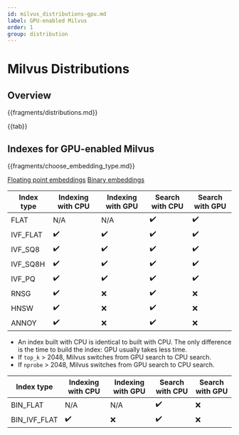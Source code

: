 ```yaml
---
id: milvus_distributions-gpu.md
label: GPU-enabled Milvus
order: 1
group: distribution
---
```


# Milvus Distributions

## Overview

{{fragments/distributions.md}}

{{tab}} 

## Indexes for GPU-enabled Milvus

{{fragments/choose_embedding_type.md}}

<div class="filter">
<a href="#floating">Floating point embeddings</a> <a href="#binary">Binary embeddings</a>

</div>

<div class="filter-floating table-wrapper" markdown="block">

| Index type | Indexing with CPU | Indexing with GPU |  Search with CPU     | Search with GPU |
| ---------- | ----------------- | ----------------- | -------------------- | --------------- |
| FLAT     | N/A                | N/A                | ✔️                  | ✔️              |
| IVF\_FLAT | ✔️                | ✔️                 | ✔️                  | ✔️              |
| IVF\_SQ8  | ✔️                | ✔️                 | ✔️                  | ✔️              |
| IVF\_SQ8H | ✔️                | ✔️                 | ✔️                  | ✔️              |
| IVF\_PQ   | ✔️                | ✔️                 | ✔️                  | ✔️              |
| RNSG     | ✔️                | ❌                 | ✔️                  | ❌              |
| HNSW     | ✔️                | ❌                 | ✔️                  | ❌              |
| ANNOY    | ✔️                | ❌                 | ✔️                  | ❌              |


<div class="alert note">
<ul>
<li>An index built with CPU is identical to built with CPU. The only difference is the time to build the index: GPU usually takes less time.</li>
<li>If <code>top_k</code> > 2048, Milvus switches from GPU search to CPU search.</li>
<li>If <code>nprobe</code> > 2048, Milvus switches from GPU search to CPU search.</li>
</ul>
</div>

</div>

<div class="filter-binary table-wrapper" markdown="block">

| Index type | Indexing with CPU | Indexing with GPU | Search with CPU    | Search with GPU |
| ---------- | ----------------- | ----------------  | ------------------ | --------------- |
| BIN\_FLAT       | N/A               | N/A               | ✔️                 | ❌             |
| BIN\_IVF_FLAT   | ✔️                | ❌               | ✔️                 | ❌             |


</div>

